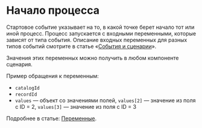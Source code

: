 # Начало процесса

Стартовое событие указывает на то, в какой точке берет начало тот или иной процесс. Процесс запускается с входными переменными, которые зависят от типа события. Описание входных переменных для разных типов событий смотрите в статье «[События и сценарии](../events.md)».

Значения этих переменных можно получить в любом компоненте сценария.

Пример обращения к переменным:

* `catalogId`
* `recordId`
* `values` — объект со значениями полей, `values[2]` — значение из поля с ID = 2, `values[3]` — значение из поля с ID = 3

Подробнее в статье: [Переменные](../variables.md).
